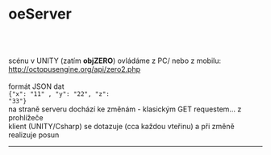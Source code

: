<h1>oeServer</h1><br />
<br />

scénu v UNITY (zatím <b>objZERO</b>) ovládáme z PC/ nebo z mobilu:<br />
http://octopusengine.org/api/zero2.php<br />
<br />
formát JSON dat<br />
<code>{"x": "11" , "y": "22", "z": "33"}</code><br />
na straně serveru dochází ke změnám - klasickým GET requestem... z prohlížeče<br />
klient (UNITY/Csharp) se dotazuje (cca každou vteřinu) a při změně realizuje posun<br />



<hr />
